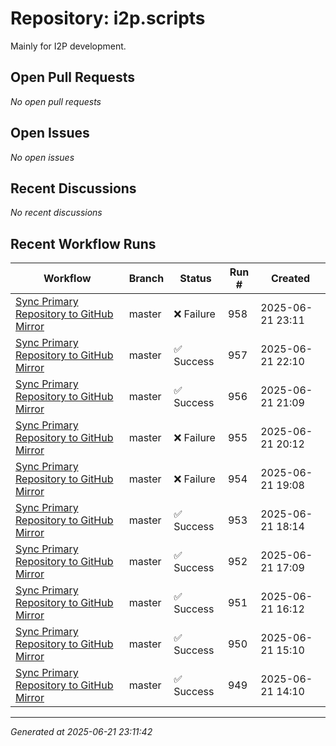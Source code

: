 # Repository: i2p.scripts

Mainly for I2P development.

## Open Pull Requests


*No open pull requests*


## Open Issues


*No open issues*


## Recent Discussions


*No recent discussions*


## Recent Workflow Runs


| Workflow | Branch | Status | Run # | Created |
|----------|--------|--------|-------|---------|
| [Sync Primary Repository to GitHub Mirror](https://github.com/i2p/i2p.scripts/actions/runs/15800537517) | master | ❌ Failure | 958 | 2025-06-21 23:11 |
| [Sync Primary Repository to GitHub Mirror](https://github.com/i2p/i2p.scripts/actions/runs/15800102917) | master | ✅ Success | 957 | 2025-06-21 22:10 |
| [Sync Primary Repository to GitHub Mirror](https://github.com/i2p/i2p.scripts/actions/runs/15799666166) | master | ✅ Success | 956 | 2025-06-21 21:09 |
| [Sync Primary Repository to GitHub Mirror](https://github.com/i2p/i2p.scripts/actions/runs/15799243246) | master | ❌ Failure | 955 | 2025-06-21 20:12 |
| [Sync Primary Repository to GitHub Mirror](https://github.com/i2p/i2p.scripts/actions/runs/15798793203) | master | ❌ Failure | 954 | 2025-06-21 19:08 |
| [Sync Primary Repository to GitHub Mirror](https://github.com/i2p/i2p.scripts/actions/runs/15798374550) | master | ✅ Success | 953 | 2025-06-21 18:14 |
| [Sync Primary Repository to GitHub Mirror](https://github.com/i2p/i2p.scripts/actions/runs/15797870591) | master | ✅ Success | 952 | 2025-06-21 17:09 |
| [Sync Primary Repository to GitHub Mirror](https://github.com/i2p/i2p.scripts/actions/runs/15797457440) | master | ✅ Success | 951 | 2025-06-21 16:12 |
| [Sync Primary Repository to GitHub Mirror](https://github.com/i2p/i2p.scripts/actions/runs/15796976126) | master | ✅ Success | 950 | 2025-06-21 15:10 |
| [Sync Primary Repository to GitHub Mirror](https://github.com/i2p/i2p.scripts/actions/runs/15796509026) | master | ✅ Success | 949 | 2025-06-21 14:10 |



---
*Generated at 2025-06-21 23:11:42*
